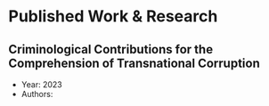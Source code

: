 # Published Work & Research
## Criminological Contributions for the Comprehension of Transnational Corruption
  * Year: 2023
  * Authors: 
